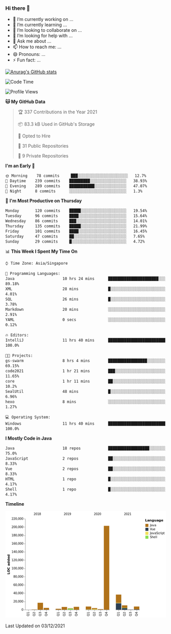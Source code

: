 ### Hi there 👋

- 🔭 I’m currently working on ...
- 🌱 I’m currently learning ...
- 👯 I’m looking to collaborate on ...
- 🤔 I’m looking for help with ...
- 💬 Ask me about ...
- 📫 How to reach me: ...
- 😄 Pronouns: ...
- ⚡ Fun fact: ...

[![Anurag's GitHub stats](https://github-readme-stats.vercel.app/api?username=xiumu2017&show_icons=true&theme=radical)](https://github.com/anuraghazra/github-readme-stats)

<!--
**xiumu2017/xiumu2017** is a ✨ _special_ ✨ repository because its `README.md` (this file) appears on your GitHub profile.

Here are some ideas to get you started:

- 🔭 I’m currently working on ...
- 🌱 I’m currently learning ...
- 👯 I’m looking to collaborate on ...
- 🤔 I’m looking for help with ...
- 💬 Ask me about ...
- 📫 How to reach me: ...
- 😄 Pronouns: ...
- ⚡ Fun fact: ...
-->

<!--START_SECTION:waka-->
![Code Time](http://img.shields.io/badge/Code%20Time-119%20hrs%2026%20mins-blue)

![Profile Views](http://img.shields.io/badge/Profile%20Views-29-blue)

**🐱 My GitHub Data** 

> 🏆 337 Contributions in the Year 2021
 > 
> 📦 83.3 kB Used in GitHub's Storage 
 > 
> 💼 Opted to Hire
 > 
> 📜 31 Public Repositories 
 > 
> 🔑 9 Private Repositories  
 > 
**I'm an Early 🐤** 

```text
🌞 Morning    78 commits     ███░░░░░░░░░░░░░░░░░░░░░░   12.7% 
🌆 Daytime    239 commits    █████████░░░░░░░░░░░░░░░░   38.93% 
🌃 Evening    289 commits    ███████████░░░░░░░░░░░░░░   47.07% 
🌙 Night      8 commits      ░░░░░░░░░░░░░░░░░░░░░░░░░   1.3%

```
📅 **I'm Most Productive on Thursday** 

```text
Monday       120 commits    █████░░░░░░░░░░░░░░░░░░░░   19.54% 
Tuesday      96 commits     ████░░░░░░░░░░░░░░░░░░░░░   15.64% 
Wednesday    86 commits     ███░░░░░░░░░░░░░░░░░░░░░░   14.01% 
Thursday     135 commits    █████░░░░░░░░░░░░░░░░░░░░   21.99% 
Friday       101 commits    ████░░░░░░░░░░░░░░░░░░░░░   16.45% 
Saturday     47 commits     ██░░░░░░░░░░░░░░░░░░░░░░░   7.65% 
Sunday       29 commits     █░░░░░░░░░░░░░░░░░░░░░░░░   4.72%

```


📊 **This Week I Spent My Time On** 

```text
⌚︎ Time Zone: Asia/Singapore

💬 Programming Languages: 
Java                     10 hrs 24 mins      ██████████████████████░░░   89.18% 
XML                      28 mins             █░░░░░░░░░░░░░░░░░░░░░░░░   4.01% 
SQL                      26 mins             █░░░░░░░░░░░░░░░░░░░░░░░░   3.78% 
Markdown                 20 mins             ░░░░░░░░░░░░░░░░░░░░░░░░░   2.91% 
YAML                     0 secs              ░░░░░░░░░░░░░░░░░░░░░░░░░   0.12%

🔥 Editors: 
IntelliJ                 11 hrs 40 mins      █████████████████████████   100.0%

🐱‍💻 Projects: 
gs-swarm                 8 hrs 4 mins        █████████████████░░░░░░░░   69.15% 
code2021                 1 hr 21 mins        ███░░░░░░░░░░░░░░░░░░░░░░   11.65% 
core                     1 hr 11 mins        ██░░░░░░░░░░░░░░░░░░░░░░░   10.2% 
SealUtil                 48 mins             █░░░░░░░░░░░░░░░░░░░░░░░░   6.96% 
hexo                     8 mins              ░░░░░░░░░░░░░░░░░░░░░░░░░   1.27%

💻 Operating System: 
Windows                  11 hrs 40 mins      █████████████████████████   100.0%

```

**I Mostly Code in Java** 

```text
Java                     18 repos            ██████████████████░░░░░░░   75.0% 
JavaScript               2 repos             ██░░░░░░░░░░░░░░░░░░░░░░░   8.33% 
Vue                      2 repos             ██░░░░░░░░░░░░░░░░░░░░░░░   8.33% 
HTML                     1 repo              █░░░░░░░░░░░░░░░░░░░░░░░░   4.17% 
Shell                    1 repo              █░░░░░░░░░░░░░░░░░░░░░░░░   4.17%

```


**Timeline**

![Chart not found](https://raw.githubusercontent.com/xiumu2017/xiumu2017/main/charts/bar_graph.png) 


 Last Updated on 03/12/2021
<!--END_SECTION:waka-->
